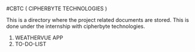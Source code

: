  #CBTC ( CIPHERBYTE TECHNOLOGIES )


This is a directory where the project related documents are stored. This is done under the internship with cipherbyte technologies.
 1. WEATHERVUE APP
 2. TO-DO-LIST 
   

